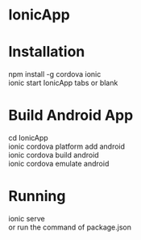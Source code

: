 # IonicApp
# Installation
npm install -g cordova ionic</br>
ionic start IonicApp tabs or blank
# Build Android App
cd IonicApp </br>
ionic cordova platform add android</br>
ionic cordova build android</br>
ionic cordova emulate android
# Running
ionic serve</br>
or run the command of package.json
